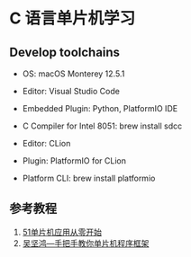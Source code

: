 # C 语言单片机学习

## Develop toolchains

- OS: macOS Monterey 12.5.1


- Editor: Visual Studio Code
- Embedded Plugin:  Python, PlatformIO IDE
- C Compiler for Intel 8051: brew install sdcc 


- Editor: CLion
- Plugin: PlatformIO for CLion
- Platform CLI: brew install platformio

## 参考教程

1. [51单片机应用从零开始](https://bbs.elecfans.com/jishu_1456752_1_1.html)
2. [吴坚鸿—手把手教你单片机程序框架](https://bbs.elecfans.com/jishu_1456751_1_1.html)
